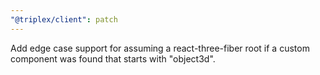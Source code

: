 ```yaml
---
"@triplex/client": patch
---
```


Add edge case support for assuming a react-three-fiber root if a custom component was found that starts with "object3d".
